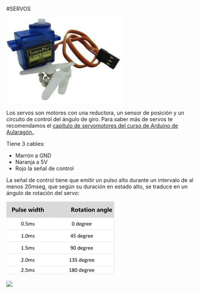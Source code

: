 #SERVOS

![](/assets/servo.jpg)

Los servos son motores con una reductora, un sensor de posición y un circuito de control del ángulo de giro. Para saber más de servos te recomendamos el [capítulo de servomotores del curso de Arduino de Aularagón.](https://catedu.gitbooks.io/programa-arduino-mediante-codigo/content/control_de_servomotores.html).

Tiene 3 cables:
* Marrón a GND
* Naranja a 5V
* Rojo la señal de control

La señal de control tiene que emitir un pulso alto durante un intervalo de al menos 20mseg, que según su duración en estado alto, se traduce en un ángulo de rotación del servo:

![](/assets/servo2.jpg)

![](http://picmania.garcia-cuervo.net/images/servo_pulsos_pwm.jpg)

